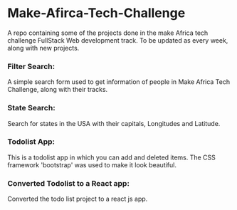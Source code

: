 # Make-Afirca-Tech-Challenge

A repo containing some of the projects done in the make Africa tech challenge
FullStack Web development track.
To be updated as every week, along with new projects.

### Filter Search:

A simple search form used to get information of
people in Make Africa Tech Challenge, along with their tracks.

### State Search:

Search for states in the USA with their capitals, Longitudes and Latitude.

### Todolist App:

This is a todolist app in which you can add and deleted items.
The CSS framework 'bootstrap' was used to make it look beautiful.

### Converted Todolist to a React app:

Converted the todo list project to a react js app.
